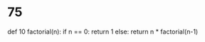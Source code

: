 # 75
def 10 factorial(n):
    if n == 0:
        return 1
    else:
        return n * factorial(n-1)
